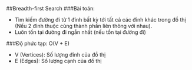##Breadth-first Search
###Bài toán:
- Tìm kiếm đường đi từ 1 đỉnh bất kỳ tới tất cả các đỉnh khác trong đồ thị (Nếu 2 đỉnh thuộc cùng
thành phần liên thông với nhau).
- Luôn tồn tại đường đi ngắn nhất (nếu tồn tại đường đi)

###Độ phức tạp: O(V + E)
- V (Vertices): Số lượng đỉnh của đồ thị
- E (Edges): Số lượng cạnh của đồ thị

